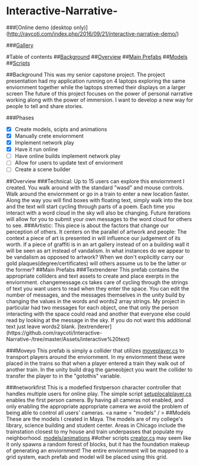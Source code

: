 # Interactive-Narrative-
###[Online demo (desktop only)] (http://raycoti.com/index.php/2016/09/21/interactive-narrative-demo/)

###[Gallery](http://raycoti.com/index.php/2016/09/07/ct-senior-project/)

#Table of contents
##[Background](#background)
##[Overview](#overview)
##[Main Prefabs](#prefabs)
##[Models](#models)
##[Scripts](#scripts)

<a name = "background"/>
##Background
This was my senior capstone project. The project presentation had my application running on 4 laptops exploring the same enviornment together while the laptops stremed their displays on a larger screen The future of this project focuses on the power of personal narrative working along with the power of immersion. I want to develop a new way for people to tell and share stories.      

###Phases
- [x] Create models, scipts and animations
- [x] Manually crete enviornment
- [x] Implement network play
- [x] Have it run online
- [ ] Have online builds implement network play
- [ ] Allow for users to update text of enviorment
- [ ] Create a scene builder

<a name = "overview"/>
##Overview
###Technical:
Up to 15 users can explore this enviornment I created. You walk around with the standard "wasd" and mouse controls. Walk around the enviornment or go in a train to enter a new location faster. Along the way you will find boxes with floating text, simply walk into the box and the text will start cycling through parts of a poem. Each time you interact with a word cloud in the sky will also be changing. Future iterations will allow for you to submit your own messages to the word cloud for others to see. 
###Artistic:
This piece is about the factors that change our perception of others. It centers on the parallel of artwork and people: The context a piece of art is presented in will influence our judgement of its worth. If a piece of graffiti is in an art gallery instead of on a building wall it will be seen as art instead of vandalism. In what instances do we appear to be vandalism as opposed to artwork? When we don't explicitly carry our  gold plaques(degree/certificates) will others assume us to be the latter or the former?  
<a name = "prefabs"/>
##Main Prefabs
###Textrenderer
This prefab contains the appropriate colliders and text assets to create and place exerpts in the enviornment. 
changemessage.cs takes care of cycling through the strings of text you want users to read when they enter the space. You can edit the number of messages, and the messages themselves in the unity build by changing the values in the words and words2 array strings. My project in particular had two messages for each object, one that only the person interacting with the space could read and another that everyone else could read by looking at the message in the sky. If you do not want this additional text just leave words2 blank. 
[textrenderer](https://github.com/raycoti/Interactive-Narrative-/tree/master/Assets/interactive%20text)

###Moveyo
This prefab is simply a collider that utilizes [moveplayer.cs](https://github.com/raycoti/Interactive-Narrative-/blob/master/Assets/moveplayer.cs) to transport players around the enviornment. In my enviornment these were placed in the trains so that when a player entered a train they walk out of another train. In the unity build drag the gameobject you want the collider to transfer the player to in the "gotothis" variable. 

###networkfirst
This is a modefied firstperson character controller that handles multiple users for online play. The simple script [setuplocalplayer.cs](https://github.com/raycoti/Interactive-Narrative-/blob/master/Assets/Standard%2520Assets/Characters/FirstPersonCharacter/Scripts/SetUpLocalPlayer.cs) enables the first person camera. By having all cameras not enabled, and only enabling the appropriate appropriate camera we avoid the problem of being able to control all users' cameras. 
<a name = "models" / >
##Models
These are the models I created in Maya. The models are of my college's library, science building and student center. Areas in Chicago include the trainstation closest to my house and train underpasses that populate my neighborhood. 
[models/animations](https://github.com/raycoti/Interactive-Narrative-/tree/master/Assets/Models%20Animation)
<a name = "scripts" />
##other scripts
[creator.cs](https://github.com/raycoti/Interactive-Narrative-/blob/master/Assets/creator.cs) may seem like it only spawns a random forest of blocks, but it has the foundation makeup of generating an enviornment! The entire enviornment will be mapped to a grid system, each prefab and model will be placed using this grid. 
